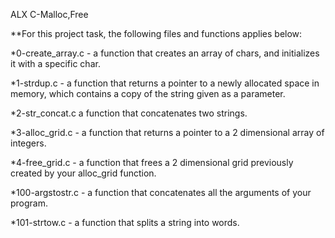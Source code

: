 ALX C-Malloc,Free

**For this project task, the following files and functions applies below:

*0-create_array.c - a function that creates an array of chars, and initializes it with a specific char.

*1-strdup.c - a function that returns a pointer to a newly allocated space in memory, which contains a copy of the string given as a parameter.

*2-str_concat.c a function that concatenates two strings.

*3-alloc_grid.c - a function that returns a pointer to a 2 dimensional array of integers.

*4-free_grid.c - a function that frees a 2 dimensional grid previously created by your alloc_grid function.

*100-argstostr.c - a function that concatenates all the arguments of your program.

*101-strtow.c - a function that splits a string into words.
